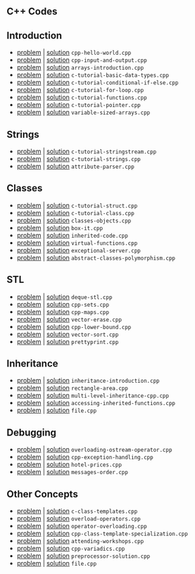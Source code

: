 ## C++ Codes
## Introduction
- [problem](https://www.hackerrank.com/challenges/cpp-hello-world) | [solution](cpp-hello-world.cpp) `cpp-hello-world.cpp`
- [problem](https://www.hackerrank.com/challenges/cpp-input-and-output) | [solution](cpp-input-and-output.cpp) `cpp-input-and-output.cpp`
- [problem](https://www.hackerrank.com/challenges/arrays-introduction) | [solution](arrays-introduction.cpp) `arrays-introduction.cpp`
- [problem](https://www.hackerrank.com/challenges/c-tutorial-basic-data-types) | [solution](c-tutorial-basic-data-types.cpp) `c-tutorial-basic-data-types.cpp`
- [problem](https://www.hackerrank.com/challenges/c-tutorial-conditional-if-else) | [solution](c-tutorial-conditional-if-else.cpp) `c-tutorial-conditional-if-else.cpp`
- [problem](https://www.hackerrank.com/challenges/c-tutorial-for-loop) | [solution](c-tutorial-for-loop.cpp) `c-tutorial-for-loop.cpp`
- [problem](https://www.hackerrank.com/challenges/c-tutorial-functions) | [solution](c-tutorial-functions.cpp) `c-tutorial-functions.cpp`
- [problem](https://www.hackerrank.com/challenges/c-tutorial-pointer) | [solution](c-tutorial-pointer.cpp) `c-tutorial-pointer.cpp`
- [problem](https://www.hackerrank.com/challenges/variable-sized-arrays) | [solution](variable-sized-arrays.cpp) `variable-sized-arrays.cpp`
## Strings
- [problem](https://www.hackerrank.com/challenges/c-tutorial-stringstream) | [solution](c-tutorial-stringstream.cpp) `c-tutorial-stringstream.cpp`
- [problem](https://www.hackerrank.com/challenges/c-tutorial-strings) | [solution](c-tutorial-strings.cpp) `c-tutorial-strings.cpp`
- [problem](https://www.hackerrank.com/challenges/attribute-parser) | [solution](attribute-parser.cpp) `attribute-parser.cpp`
## Classes
- [problem](https://www.hackerrank.com/challenges/c-tutorial-struct) | [solution](c-tutorial-struct.cpp) `c-tutorial-struct.cpp`
- [problem](https://www.hackerrank.com/challenges/c-tutorial-class) | [solution](c-tutorial-class.cpp) `c-tutorial-class.cpp`
- [problem](https://www.hackerrank.com/challenges/classes-objects) | [solution](classes-objects.cpp) `classes-objects.cpp`
- [problem](https://www.hackerrank.com/challenges/box-it) | [solution](box-it.cpp) `box-it.cpp`
- [problem](https://www.hackerrank.com/challenges/inherited-code) | [solution](inherited-code.cpp) `inherited-code.cpp`
- [problem](https://www.hackerrank.com/challenges/virtual-functions) | [solution](virtual-functions.cpp) `virtual-functions.cpp`
- [problem](https://www.hackerrank.com/challenges/exceptional-server) | [solution](exceptional-server.cpp) `exceptional-server.cpp`
- [problem](https://www.hackerrank.com/challenges/abstract-classes-polymorphism) | [solution](abstract-classes-polymorphism.cpp) `abstract-classes-polymorphism.cpp`
## STL
- [problem](https://www.hackerrank.com/challenges/deque-stl) | [solution](deque-stl.cpp) `deque-stl.cpp`
- [problem](https://www.hackerrank.com/challenges/cpp-sets) | [solution](cpp-sets.cpp) `cpp-sets.cpp`
- [problem](https://www.hackerrank.com/challenges/cpp-maps) | [solution](cpp-maps.cpp) `cpp-maps.cpp`
- [problem](https://www.hackerrank.com/challenges/vector-erase) | [solution](vector-erase.cpp) `vector-erase.cpp`
- [problem](https://www.hackerrank.com/challenges/cpp-lower-bound) | [solution](cpp-lower-bound.cpp) `cpp-lower-bound.cpp`
- [problem](https://www.hackerrank.com/challenges/vector-sort) | [solution](vector-sort.cpp) `vector-sort.cpp`
- [problem](https://www.hackerrank.com/challenges/prettyprint) | [solution](prettyprint.cpp) `prettyprint.cpp`
## Inheritance
- [problem](https://www.hackerrank.com/challenges/inheritance-introduction) | [solution](inheritance-introduction.cpp) `inheritance-introduction.cpp`
- [problem](https://www.hackerrank.com/challenges/rectangle-area) | [solution](rectangle-area.cpp) `rectangle-area.cpp`
- [problem](https://www.hackerrank.com/challenges/multi-level-inheritance-cpp) | [solution](multi-level-inheritance-cpp.cpp) `multi-level-inheritance-cpp.cpp`
- [problem](https://www.hackerrank.com/challenges/accessing-inherited-functions) | [solution](accessing-inherited-functions.cpp) `accessing-inherited-functions.cpp`
- [problem](link) | [solution](file.cpp) `file.cpp`
## Debugging
- [problem](https://www.hackerrank.com/challenges/overloading-ostream-operator) | [solution](overloading-ostream-operator.cpp) `overloading-ostream-operator.cpp`
- [problem](https://www.hackerrank.com/challenges/cpp-exception-handling) | [solution](cpp-exception-handling.cpp) `cpp-exception-handling.cpp`
- [problem](https://www.hackerrank.com/challenges/hotel-prices) | [solution](hotel-prices.cpp) `hotel-prices.cpp`
- [problem](https://www.hackerrank.com/challenges/messages-order) | [solution](messages-order.cpp) `messages-order.cpp`
## Other Concepts
- [problem](https://www.hackerrank.com/challenges/c-class-templates) | [solution](c-class-templates.cpp) `c-class-templates.cpp`
- [problem](https://www.hackerrank.com/challenges/overload-operators) | [solution](overload-operators.cpp) `overload-operators.cpp`
- [problem](https://www.hackerrank.com/challenges/operator-overloading) | [solution](operator-overloading.cpp) `operator-overloading.cpp`
- [problem](https://www.hackerrank.com/challenges/cpp-class-template-specialization) | [solution](cpp-class-template-specialization.cpp) `cpp-class-template-specialization.cpp`
- [problem](https://www.hackerrank.com/challenges/attending-workshops) | [solution](attending-workshops.cpp) `attending-workshops.cpp`
- [problem](https://www.hackerrank.com/challenges/cpp-variadics) | [solution](cpp-variadics.cpp) `cpp-variadics.cpp`
- [problem](https://www.hackerrank.com/challenges/preprocessor-solution) | [solution](preprocessor-solution.cpp) `preprocessor-solution.cpp`
- [problem](link) | [solution](file.cpp) `file.cpp`